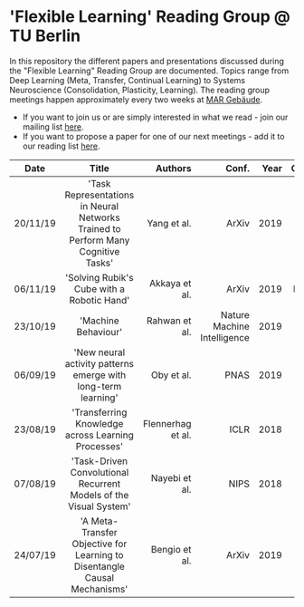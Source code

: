 # 'Flexible Learning' Reading Group @ TU Berlin

In this repository the different papers and presentations discussed during the "Flexible Learning" Reading Group are documented. Topics range from Deep Learning (Meta, Transfer, Continual Learning) to Systems Neuroscience (Consolidation, Plasticity, Learning). The reading group meetings happen approximately every two weeks at [MAR Gebäude](https://goo.gl/maps/aP9coNafVW8MJA7g7).

* If you want to join us or are simply interested in what we read - join our mailing list [here](https://lists.tu-berlin.de/mailman/listinfo/ni-flexible.learning).
* If you want to propose a paper for one of our next meetings - add it to our reading list [here](https://docs.google.com/spreadsheets/d/1YsA_bb9qD5uJkutkYLMeKLegpGBgrkzhY4Awhlliyh0/edit?usp=sharing).


| Date  | Title  | Authors  | Conf.  | Year  | Category  | Paper  | Presentation | Presenter |
| ------ |:-------------:| -----:| -----:|  -----:| :-----:|  :-----:| :-----:| :-----:|
| 20/11/19 | 'Task Representations in Neural Networks Trained to Perform Many Cognitive Tasks' | Yang et al. | ArXiv | 2019 | RNNs | [Paper](https://www.nature.com/articles/s41593-018-0310-2?WT.feed_name=subjects_neuroscience) |[Notes](presentations/07_2019_Yang.pdf)| Filip |
| 06/11/19 | 'Solving Rubik's Cube with a Robotic Hand' | Akkaya et al. | ArXiv | 2019 | Robotics | [Paper](https://arxiv.org/abs/1910.07113) |[Notes](presentations/06_2019_Akkaya.pdf)| Robert |
| 23/10/19 | 'Machine Behaviour' | Rahwan et al. | Nature Machine Intelligence | 2019 | Opinion | [Paper](https://www.nature.com/articles/s41586-019-1138-y) |[Notes](presentations/05_2019_Rahwan.pdf)| Robert |
| 06/09/19 | 'New neural activity patterns emerge with long-term learning' | Oby et al. | PNAS | 2019 | Neuro | [Paper](https://www.pnas.org/content/116/30/15210) |[Notes](presentations/04_2019_Oby.pdf)| Joram |
| 23/08/19 | 'Transferring Knowledge across Learning Processes' | Flennerhag et al. | ICLR | 2018 | Meta | [Paper](https://arxiv.org/abs/1812.01054) |[Notes](presentations/03_2018_Flennerhag.pdf)| Robert |
| 07/08/19 | 'Task-Driven Convolutional Recurrent Models of the Visual System' | Nayebi et al. | NIPS | 2018 | RNNs | [Paper](https://arxiv.org/abs/1807.00053) |[Notes](presentations/02_2018_Nayebi.pdf)| Robert |
| 24/07/19 | 'A Meta-Transfer Objective for Learning to Disentangle Causal Mechanisms' | Bengio et al. | ArXiv | 2019 | Meta | [Paper](https://arxiv.org/abs/1901.10912) |[Notes](presentations/01_2019_Bengio.pdf)| Robert |
